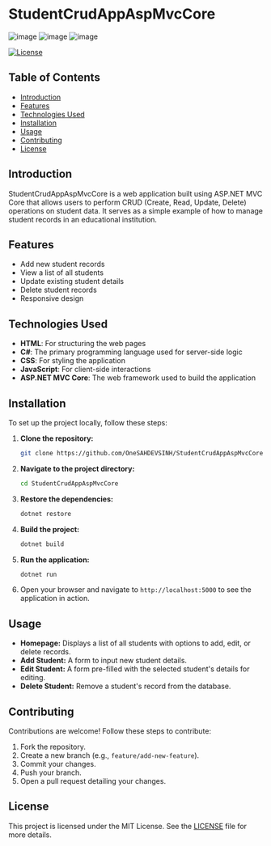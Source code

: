 # StudentCrudAppAspMvcCore
![image](https://github.com/user-attachments/assets/b02dcc33-f0b5-46f6-b2ad-df5beb5970f4)
![image](https://github.com/user-attachments/assets/5a42aae2-4405-4368-959e-4ce5b78ddaf1)
![image](https://github.com/user-attachments/assets/88b71069-fa05-4617-b9eb-b4a19f1ff4c9)

[![License](https://img.shields.io/badge/license-MIT-blue.svg)](LICENSE)

## Table of Contents
- [Introduction](#introduction)
- [Features](#features)
- [Technologies Used](#technologies-used)
- [Installation](#installation)
- [Usage](#usage)
- [Contributing](#contributing)
- [License](#license)

## Introduction
StudentCrudAppAspMvcCore is a web application built using ASP.NET MVC Core that allows users to perform CRUD (Create, Read, Update, Delete) operations on student data. It serves as a simple example of how to manage student records in an educational institution.

## Features
- Add new student records
- View a list of all students
- Update existing student details
- Delete student records
- Responsive design

## Technologies Used
- **HTML**: For structuring the web pages
- **C#**: The primary programming language used for server-side logic
- **CSS**: For styling the application
- **JavaScript**: For client-side interactions
- **ASP.NET MVC Core**: The web framework used to build the application

## Installation
To set up the project locally, follow these steps:

1. **Clone the repository:**
   ```bash
   git clone https://github.com/OneSAHDEVSINH/StudentCrudAppAspMvcCore.git
   ```

2. **Navigate to the project directory:**
   ```bash
   cd StudentCrudAppAspMvcCore
   ```

3. **Restore the dependencies:**
   ```bash
   dotnet restore
   ```

4. **Build the project:**
   ```bash
   dotnet build
   ```

5. **Run the application:**
   ```bash
   dotnet run
   ```

6. Open your browser and navigate to `http://localhost:5000` to see the application in action.

## Usage
- **Homepage:** Displays a list of all students with options to add, edit, or delete records.
- **Add Student:** A form to input new student details.
- **Edit Student:** A form pre-filled with the selected student's details for editing.
- **Delete Student:** Remove a student's record from the database.

## Contributing
Contributions are welcome! Follow these steps to contribute:

1. Fork the repository.
2. Create a new branch (e.g., `feature/add-new-feature`).
3. Commit your changes.
4. Push your branch.
5. Open a pull request detailing your changes.

## License
This project is licensed under the MIT License. See the [LICENSE](LICENSE) file for more details.
